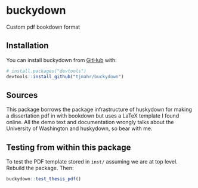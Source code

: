 
buckydown
=========

Custom pdf bookdown format

Installation
------------

You can install buckydown from [GitHub](https://github.com/) with:

``` r
# install.packages("devtools")
devtools::install_github("tjmahr/buckydown")
```

Sources
-------

This package borrows the package infrastructure of huskydown for making a dissertation pdf in with bookdown but uses a LaTeX template I found online. All the demo text and documentation wrongly talks about the University of Washington and huskydown, so bear with me.

Testing from within this package
--------------------------------

To test the PDF template stored in `inst/` assuming we are at top level. Rebuild the package. Then:

``` r
buckydown::test_thesis_pdf()
```
